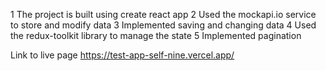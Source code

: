 1 The project is built using create react app
2 Used the mockapi.io service to store and modify data
3 Implemented saving and changing data
4 Used the redux-toolkit library to manage the state
5 Implemented pagination

Link to live page https://test-app-self-nine.vercel.app/
